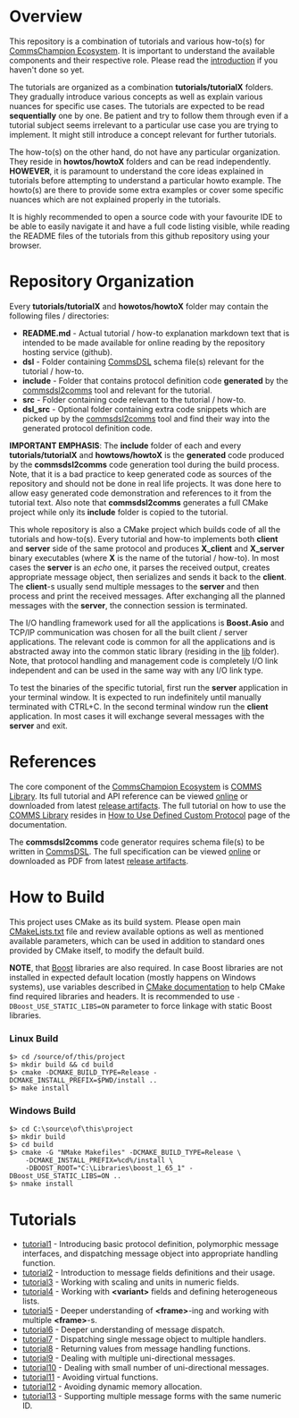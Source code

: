 # Overview
This repository is a combination of tutorials and various how-to(s) for
[CommsChampion Ecosystem](https://arobenko.github.io/cc). It is important to
understand the available components and their respective role. Please
read the [introduction](https://arobenko.github.io/cc) if you haven't done
so yet.

The tutorials are organized as a combination **tutorials/tutorialX** folders. They 
gradually introduce various concepts as well as explain various nuances for specific
use cases. The tutorials are expected to be read **sequentially**
one by one. Be patient and try to follow them through even if a tutorial subject seems
irrelevant to a particular use case you are trying to implement. It might
still introduce a concept relevant for further tutorials.

The how-to(s) on the other hand, do not have any particular organization. They
reside in **howtos/howtoX** folders and can be read independently. **HOWEVER**, it is
paramount to understand the core ideas explained in tutorials before attempting
to understand a particular howto example. The howto(s) are
there to provide some extra examples or cover some specific nuances which are
not explained properly in the tutorials. 

It is highly recommended to open 
a source code with your favourite IDE to be able to easily navigate it and 
have a full code listing visible, while reading the README files of the tutorials from this
github repository using your browser.

# Repository Organization
Every **tutorials/tutorialX** and **howotos/howtoX** folder may contain the following files / directories:

- **README.md** - Actual tutorial / how-to explanation markdown text that is 
intended to be made available for online reading by the repository hosting service
(github).
- **dsl** - Folder containing [CommsDSL](https://github.com/arobenko/CommsDSL-Specification)
schema file(s) relevant for the tutorial / how-to.
- **include** - Folder that contains protocol definition code 
**generated** by the [commsdsl2comms](https://github.com/arobenko/commsdsl)
tool and relevant for the tutorial.
- **src** - Folder containing code relevant to the tutorial / how-to.
- **dsl_src** - Optional folder containing extra code snippets which are 
picked up by the [commsdsl2comms](https://github.com/arobenko/commsdsl) tool
and find their way into the generated protocol definition code.

**IMPORTANT EMPHASIS**: The **include** folder of each and every **tutorials/tutorialX**
and **howtows/howtoX** is the **generated** code produced by the **commsdsl2comms** code
generation tool during the build process. Note, that it is a bad practice to
keep generated code as sources of the repository and should not be done in 
real life projects. It was done here to allow easy generated code demonstration and
references to it from the tutorial text. Also note that **commsdsl2comms** 
generates a full CMake project while only its **include** folder is copied to
the tutorial.

This whole repository is also a CMake project which builds code of all the 
tutorials and how-to(s). Every tutorial and how-to implements both **client** 
and **server** side of the same protocol and produces **X_client** and **X_server**
binary executables (where **X** is the name of the tutorial / how-to). In most
cases the **server** is an _echo_ one, it parses the received output, creates 
appropriate message object, then serializes and sends it back to the **client**.
The **client**-s usually send multiple messages to the **server** and then 
process and print the received messages. After exchanging all the planned
messages with the **server**, the connection session is terminated.

The I/O handling framework used for all the applications is 
**Boost.Asio** and TCP/IP communication was chosen for all the built client / server
applications. The relevant code is common for all the applications and is abstracted away into the
common static library (residing in the [lib](../../tree/master/lib) folder). Note, that
protocol handling and management code is completely I/O link independent and can
be used in the same way with any I/O link type.

To test the binaries of the specific tutorial, first run the **server** application
in your terminal window. It is expected to run indefinitely until manually terminated
with CTRL+C. In the second terminal window run the **client** application. In most
cases it will exchange several messages with the **server** and exit. 

# References
The core component of the [CommsChampion Ecosystem](https://arobenko.github.io/cc) is
[COMMS Library](https://github.com/arobenko/comms_champion#comms-library). Its full
tutorial and API reference can be viewed [online](https://arobenko.github.io/comms_doc) or
downloaded from latest [release artifacts](https://github.com/arobenko/comms_champion/releases).
The full tutorial on how to use the [COMMS Library](https://github.com/arobenko/comms_champion#comms-library)
resides in
[How to Use Defined Custom Protocol](https://arobenko.github.io/comms_doc/page_use_prot.html)
page of the documentation.

The **commsdsl2comms** code generator requires schema file(s) to be written in
[CommsDSL](https://github.com/arobenko/CommsDSL-Specification). The full specification
can be viewed [online](https://arobenko.github.io/commsdsl_spec/) or
downloaded as PDF from latest [release artifacts](https://github.com/arobenko/CommsDSL-Specification/releases).

# How to Build
This project uses CMake as its build system. Please open main
[CMakeLists.txt](CMakeLists.txt) file and review available options as well as
mentioned available parameters, which can be used in addition to standard 
ones provided by CMake itself, to modify the default build. 

**NOTE**, that [Boost](https://www.boost.org) libraries are also required.
In case Boost libraries are not installed in expected default location
(mostly happens on Windows systems), use variables described in 
[CMake documentation](https://cmake.org/cmake/help/v3.8/module/FindBoost.html) 
to help CMake find required libraries and headers.
It is recommended to use `-DBoost_USE_STATIC_LIBS=ON` parameter to force
linkage with static Boost libraries.

### Linux Build
```
$> cd /source/of/this/project
$> mkdir build && cd build
$> cmake -DCMAKE_BUILD_TYPE=Release -DCMAKE_INSTALL_PREFIX=$PWD/install ..
$> make install
```
### Windows Build
```
$> cd C:\source\of\this\project
$> mkdir build
$> cd build
$> cmake -G "NMake Makefiles" -DCMAKE_BUILD_TYPE=Release \ 
    -DCMAKE_INSTALL_PREFIX=%cd%/install \
    -DBOOST_ROOT="C:\Libraries\boost_1_65_1" -DBoost_USE_STATIC_LIBS=ON ..
$> nmake install
```

# Tutorials

- [tutorial1](../../tree/master/tutorials/tutorial1) - Introducing basic protocol definition, polymorphic message 
  interfaces, and dispatching message object into appropriate handling function.
- [tutorial2](../../tree/master/tutorials/tutorial2) - Introduction to message fields definitions and their usage.
- [tutorial3](../../tree/master/tutorials/tutorial3) - Working with scaling and units in numeric fields.
- [tutorial4](../../tree/master/tutorials/tutorial4) - Working with **&lt;variant&gt;** fields and defining heterogeneous
  lists.
- [tutorial5](../../tree/master/tutorials/tutorial5) - Deeper understanding of **&lt;frame&gt;**-ing and working 
  with multiple **&lt;frame&gt;**-s.
- [tutorial6](../../tree/master/tutorials/tutorial6) - Deeper understanding of message dispatch.
- [tutorial7](../../tree/master/tutorials/tutorial7) - Dispatching single message object to multiple handlers.
- [tutorial8](../../tree/master/tutorials/tutorial8) - Returning values from message handling functions.
- [tutorial9](../../tree/master/tutorials/tutorial9) - Dealing with multiple uni-directional messages.
- [tutorial10](../../tree/master/tutorials/tutorial10) - Dealing with small number of uni-directional messages.
- [tutorial11](../../tree/master/tutorials/tutorial11) - Avoiding virtual functions.
- [tutorial12](../../tree/master/tutorials/tutorial12) - Avoiding dynamic memory allocation.
- [tutorial13](../../tree/master/tutorials/tutorial13) - Supporting multiple message forms with the same numeric ID.
